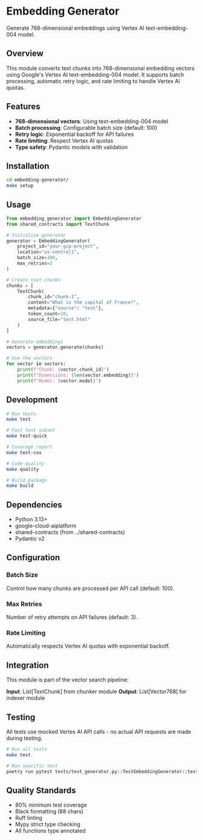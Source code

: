 # Embedding Generator

Generate 768-dimensional embeddings using Vertex AI text-embedding-004 model.

## Overview

This module converts text chunks into 768-dimensional embedding vectors using Google's Vertex AI text-embedding-004 model. It supports batch processing, automatic retry logic, and rate limiting to handle Vertex AI quotas.

## Features

- **768-dimensional vectors**: Using text-embedding-004 model
- **Batch processing**: Configurable batch size (default: 100)
- **Retry logic**: Exponential backoff for API failures
- **Rate limiting**: Respect Vertex AI quotas
- **Type safety**: Pydantic models with validation

## Installation

```bash
cd embedding-generator/
make setup
```

## Usage

```python
from embedding_generator import EmbeddingGenerator
from shared_contracts import TextChunk

# Initialize generator
generator = EmbeddingGenerator(
    project_id="your-gcp-project",
    location="us-central1",
    batch_size=100,
    max_retries=3
)

# Create text chunks
chunks = [
    TextChunk(
        chunk_id="chunk-1",
        content="What is the capital of France?",
        metadata={"source": "test"},
        token_count=10,
        source_file="test.html"
    )
]

# Generate embeddings
vectors = generator.generate(chunks)

# Use the vectors
for vector in vectors:
    print(f"Chunk: {vector.chunk_id}")
    print(f"Dimensions: {len(vector.embedding)}")
    print(f"Model: {vector.model}")
```

## Development

```bash
# Run tests
make test

# Fast test subset
make test-quick

# Coverage report
make test-cov

# Code quality
make quality

# Build package
make build
```

## Dependencies

- Python 3.13+
- google-cloud-aiplatform
- shared-contracts (from ../shared-contracts)
- Pydantic v2

## Configuration

### Batch Size
Control how many chunks are processed per API call (default: 100).

### Max Retries
Number of retry attempts on API failures (default: 3).

### Rate Limiting
Automatically respects Vertex AI quotas with exponential backoff.

## Integration

This module is part of the vector search pipeline:

**Input**: List[TextChunk] from chunker module
**Output**: List[Vector768] for indexer module

## Testing

All tests use mocked Vertex AI API calls - no actual API requests are made during testing.

```bash
# Run all tests
make test

# Run specific test
poetry run pytest tests/test_generator.py::TestEmbeddingGenerator::test_generate_single_embedding -v
```

## Quality Standards

- 80% minimum test coverage
- Black formatting (88 chars)
- Ruff linting
- Mypy strict type checking
- All functions type annotated
